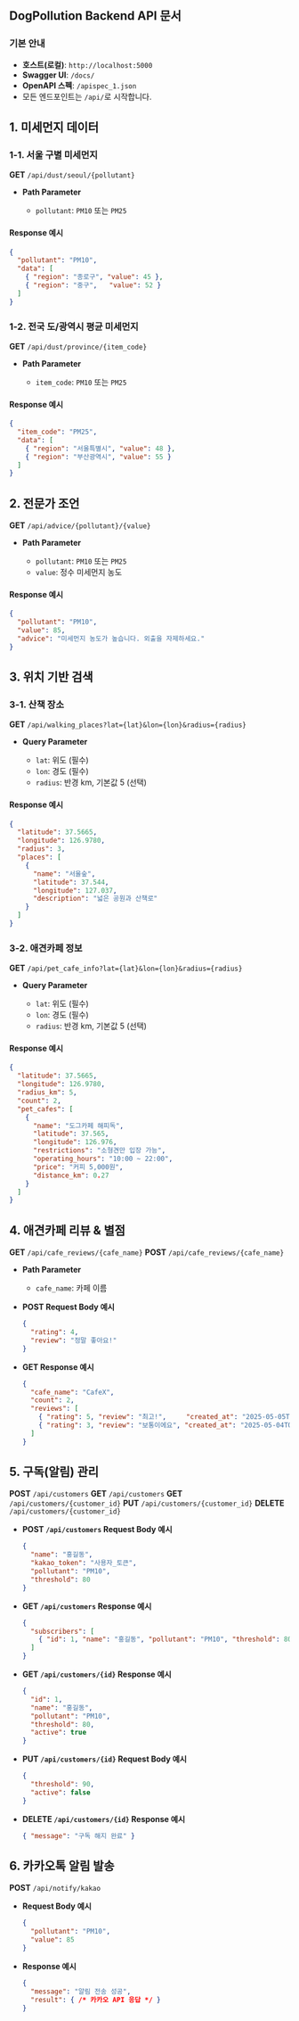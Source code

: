 ## DogPollution Backend API 문서

### 기본 안내

* **호스트(로컬)**: `http://localhost:5000`
* **Swagger UI**: `/docs/`
* **OpenAPI 스펙**: `/apispec_1.json`
* 모든 엔드포인트는 `/api/`로 시작합니다.

## 1. 미세먼지 데이터

### 1-1. 서울 구별 미세먼지

**GET** `/api/dust/seoul/{pollutant}`

* **Path Parameter**

  * `pollutant`: `PM10` 또는 `PM25`

#### Response 예시

```json
{
  "pollutant": "PM10",
  "data": [
    { "region": "종로구", "value": 45 },
    { "region": "중구",   "value": 52 }
  ]
}
```

### 1-2. 전국 도/광역시 평균 미세먼지

**GET** `/api/dust/province/{item_code}`

* **Path Parameter**

  * `item_code`: `PM10` 또는 `PM25`

#### Response 예시

```json
{
  "item_code": "PM25",
  "data": [
    { "region": "서울특별시", "value": 48 },
    { "region": "부산광역시", "value": 55 }
  ]
}
```

## 2. 전문가 조언

**GET** `/api/advice/{pollutant}/{value}`

* **Path Parameter**

  * `pollutant`: `PM10` 또는 `PM25`
  * `value`: 정수 미세먼지 농도

#### Response 예시

```json
{
  "pollutant": "PM10",
  "value": 85,
  "advice": "미세먼지 농도가 높습니다. 외출을 자제하세요."
}
```

## 3. 위치 기반 검색

### 3-1. 산책 장소

**GET** `/api/walking_places?lat={lat}&lon={lon}&radius={radius}`

* **Query Parameter**

  * `lat`: 위도 (필수)
  * `lon`: 경도 (필수)
  * `radius`: 반경 km, 기본값 5 (선택)

#### Response 예시

```json
{
  "latitude": 37.5665,
  "longitude": 126.9780,
  "radius": 3,
  "places": [
    {
      "name": "서울숲",
      "latitude": 37.544,
      "longitude": 127.037,
      "description": "넓은 공원과 산책로"
    }
  ]
}
```

### 3-2. 애견카페 정보

**GET** `/api/pet_cafe_info?lat={lat}&lon={lon}&radius={radius}`

* **Query Parameter**

  * `lat`: 위도 (필수)
  * `lon`: 경도 (필수)
  * `radius`: 반경 km, 기본값 5 (선택)

#### Response 예시

```json
{
  "latitude": 37.5665,
  "longitude": 126.9780,
  "radius_km": 5,
  "count": 2,
  "pet_cafes": [
    {
      "name": "도그카페 해피독",
      "latitude": 37.565,
      "longitude": 126.976,
      "restrictions": "소형견만 입장 가능",
      "operating_hours": "10:00 ~ 22:00",
      "price": "커피 5,000원",
      "distance_km": 0.27
    }
  ]
}
```

## 4. 애견카페 리뷰 & 별점

**GET** `/api/cafe_reviews/{cafe_name}`
**POST** `/api/cafe_reviews/{cafe_name}`

* **Path Parameter**

  * `cafe_name`: 카페 이름
* **POST Request Body 예시**

  ```json
  {
    "rating": 4,
    "review": "정말 좋아요!"
  }
  ```
* **GET Response 예시**

  ```json
  {
    "cafe_name": "CafeX",
    "count": 2,
    "reviews": [
      { "rating": 5, "review": "최고!",     "created_at": "2025-05-05T12:34:56" },
      { "rating": 3, "review": "보통이에요", "created_at": "2025-05-04T09:10:11" }
    ]
  }
  ```

## 5. 구독(알림) 관리

**POST** `/api/customers`
**GET** `/api/customers`
**GET** `/api/customers/{customer_id}`
**PUT** `/api/customers/{customer_id}`
**DELETE** `/api/customers/{customer_id}`

* **POST `/api/customers` Request Body 예시**

  ```json
  {
    "name": "홍길동",
    "kakao_token": "사용자_토큰",
    "pollutant": "PM10",
    "threshold": 80
  }
  ```
* **GET `/api/customers` Response 예시**

  ```json
  {
    "subscribers": [
      { "id": 1, "name": "홍길동", "pollutant": "PM10", "threshold": 80 }
    ]
  }
  ```
* **GET `/api/customers/{id}` Response 예시**

  ```json
  {
    "id": 1,
    "name": "홍길동",
    "pollutant": "PM10",
    "threshold": 80,
    "active": true
  }
  ```
* **PUT `/api/customers/{id}` Request Body 예시**

  ```json
  {
    "threshold": 90,
    "active": false
  }
  ```
* **DELETE `/api/customers/{id}` Response 예시**

  ```json
  { "message": "구독 해지 완료" }
  ```

## 6. 카카오톡 알림 발송

**POST** `/api/notify/kakao`

* **Request Body 예시**

  ```json
  {
    "pollutant": "PM10",
    "value": 85
  }
  ```
* **Response 예시**

  ```json
  {
    "message": "알림 전송 성공",
    "result": { /* 카카오 API 응답 */ }
  }
  ```
